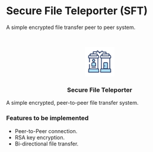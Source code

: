 # Secure File Teleporter (SFT)
A simple encrypted file transfer peer to peer system.

<br />
<p align="center">
  <a href="https://github.com/OfficialScragg/Secure-File-Transfer">
    <img src="assets/logo.png" alt="Logo" width="80" height="80">
  </a>
  <h3 align="center">Secure File Teleporter</h3>
</p>

A simple encrypted, peer-to-peer file transfer system.

### Features to be implemented
   - Peer-to-Peer connection.
   - RSA key encryption.
   - Bi-directional file transfer.
